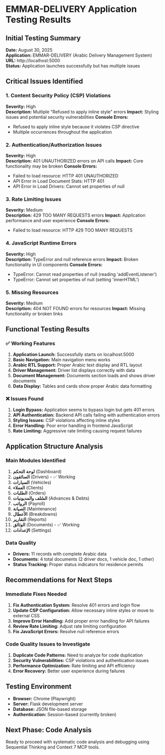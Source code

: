 # EMMAR-DELIVERY Application Testing Results

## Initial Testing Summary
**Date:** August 30, 2025  
**Application:** EMMAR-DELIVERY (Arabic Delivery Management System)  
**URL:** http://localhost:5000  
**Status:** Application launches successfully but has multiple issues

## Critical Issues Identified

### 1. Content Security Policy (CSP) Violations
**Severity:** High  
**Description:** Multiple "Refused to apply inline style" errors
**Impact:** Styling issues and potential security vulnerabilities
**Console Errors:**
- Refused to apply inline style because it violates CSP directive
- Multiple occurrences throughout the application

### 2. Authentication/Authorization Issues
**Severity:** High  
**Description:** 401 UNAUTHORIZED errors on API calls
**Impact:** Core functionality may be broken
**Console Errors:**
- Failed to load resource: HTTP 401 UNAUTHORIZED
- API Error in Load Document Stats: HTTP 401
- API Error in Load Drivers: Cannot set properties of null

### 3. Rate Limiting Issues
**Severity:** Medium  
**Description:** 429 TOO MANY REQUESTS errors
**Impact:** Application performance and user experience
**Console Errors:**
- Failed to load resource: HTTP 429 TOO MANY REQUESTS

### 4. JavaScript Runtime Errors
**Severity:** High  
**Description:** TypeError and null reference errors
**Impact:** Broken functionality in UI components
**Console Errors:**
- TypeError: Cannot read properties of null (reading 'addEventListener')
- TypeError: Cannot set properties of null (setting 'innerHTML')

### 5. Missing Resources
**Severity:** Medium  
**Description:** 404 NOT FOUND errors for resources
**Impact:** Missing functionality or broken links

## Functional Testing Results

### ✅ Working Features
1. **Application Launch:** Successfully starts on localhost:5000
2. **Basic Navigation:** Main navigation menu works
3. **Arabic RTL Support:** Proper Arabic text display and RTL layout
4. **Driver Management:** Driver list displays correctly with data
5. **Document Management:** Documents section loads and shows driver documents
6. **Data Display:** Tables and cards show proper Arabic data formatting

### ❌ Issues Found
1. **Login Bypass:** Application seems to bypass login but gets 401 errors
2. **API Authentication:** Backend API calls failing with authentication errors
3. **Styling Issues:** CSP violations affecting inline styles
4. **Error Handling:** Poor error handling in frontend JavaScript
5. **Rate Limiting:** Aggressive rate limiting causing request failures

## Application Structure Analysis

### Main Modules Identified
1. **لوحة التحكم** (Dashboard)
2. **السائقون** (Drivers) - ✅ Working
3. **السيارات** (Vehicles)
4. **العملاء** (Clients)
5. **الطلبات** (Orders)
6. **السُلف والمديونيات** (Advances & Debts)
7. **الرواتب** (Payroll)
8. **الصيانة** (Maintenance)
9. **الأعطال** (Breakdowns)
10. **التقارير** (Reports)
11. **الوثائق** (Documents) - ✅ Working
12. **الإعدادات** (Settings)

### Data Quality
- **Drivers:** 11 records with complete Arabic data
- **Documents:** 4 total documents (2 driver docs, 1 vehicle doc, 1 other)
- **Status Tracking:** Proper status indicators for residence permits

## Recommendations for Next Steps

### Immediate Fixes Needed
1. **Fix Authentication System:** Resolve 401 errors and login flow
2. **Update CSP Configuration:** Allow necessary inline styles or move to external CSS
3. **Improve Error Handling:** Add proper error handling for API failures
4. **Review Rate Limiting:** Adjust rate limiting configuration
5. **Fix JavaScript Errors:** Resolve null reference errors

### Code Quality Issues to Investigate
1. **Duplicate Code Patterns:** Need to analyze for code duplication
2. **Security Vulnerabilities:** CSP violations and authentication issues
3. **Performance Optimization:** Rate limiting and API efficiency
4. **Error Recovery:** Better user experience during failures

## Testing Environment
- **Browser:** Chrome (Playwright)
- **Server:** Flask development server
- **Database:** JSON file-based storage
- **Authentication:** Session-based (currently broken)

## Next Phase: Code Analysis
Ready to proceed with systematic code analysis and debugging using Sequential Thinking and Context 7 MCP tools.
